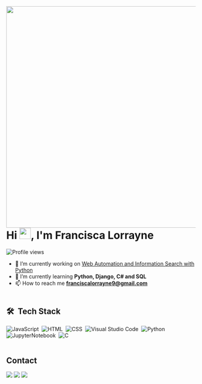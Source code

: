 <img align="right" height="590em" src="https://raw.githubusercontent.com/gist/franciscalorraynes/5c6140f49637caa8618b528b300ed2c3/raw/72d46b7e6efa2ceb049d7f9fd96c8da9cb0ab811/githubcard.svg"/>
<h1 align="left">Hi <img src="https://raw.githubusercontent.com/kaueMarques/kaueMarques/master/hi.gif" height="30px">, I'm Francisca Lorrayne</h1>
<p align="left"> <img src="https://komarev.com/ghpvc/?username=franciscalorraynes&color=yellow" alt="Profile views" /> </p>

- 🔭 I’m currently working on [Web Automation and Information Search with Python](https://github.com/franciscalorraynes/-Automa-o-Web-e-Busca-de-Informa-es-com-Python)
- 🌱 I’m currently learning **Python, Django, C# and SQL**
- 📫 How to reach me **franciscalorrayne9@gmail.com**
<br><br>
## 🛠 &nbsp;Tech Stack

![JavaScript](https://img.shields.io/badge/-JavaScript-05122A?style=flat&logo=javascript)&nbsp;
![HTML](https://img.shields.io/badge/-HTML-05122A?style=flat&logo=HTML5)&nbsp;
![CSS](https://img.shields.io/badge/-CSS-05122A?style=flat&logo=CSS3&logoColor=1572B6)&nbsp;
![Visual Studio Code](https://img.shields.io/badge/-Visual%20Studio%20Code-05122A?style=flat&logo=visual-studio-code&logoColor=007ACC)&nbsp;
![Python](https://img.shields.io/badge/-Python-05122A?style=flat&logo=python)&nbsp;
![ JupyterNotebook](https://img.shields.io/badge/-JupyterNotebook-05122A?style=flat&logo=jupyter)&nbsp;
![C](https://img.shields.io/badge/-c-05122A?style=flat&logo=c)&nbsp;
<br><br>
## Contact
<div> 
  <a href="https://www.instagram.com/franciscalorraynes/?hl=pt-br" target="_blank"><img src="https://img.shields.io/badge/-Instagram-%23E4405F?style=for-the-badge&logo=instagram&logoColor=white" target="_blank"></a>
  <a href = "mailto:franciscalorrayne9@gmail.com"><img src="https://img.shields.io/badge/-Gmail-%23333?style=for-the-badge&logo=gmail&logoColor=white" target="_blank"></a>
  <a href="https://www.linkedin.com/in/francisca-lorrayne-588165227/" target="_blank"><img src="https://img.shields.io/badge/-LinkedIn-%230077B5?style=for-the-badge&logo=linkedin&logoColor=white" target="_blank"></a> 

</div>
